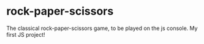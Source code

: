 # rock-paper-scissors

The classical rock-paper-scissors game, to be played on the js console. My first JS project!
